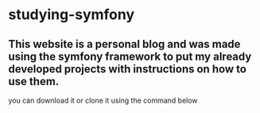 # studying-symfony
## This website is a personal blog and was made using the symfony framework to put my already developed projects with instructions on how to use them.
you can download it or clone it using the command below
